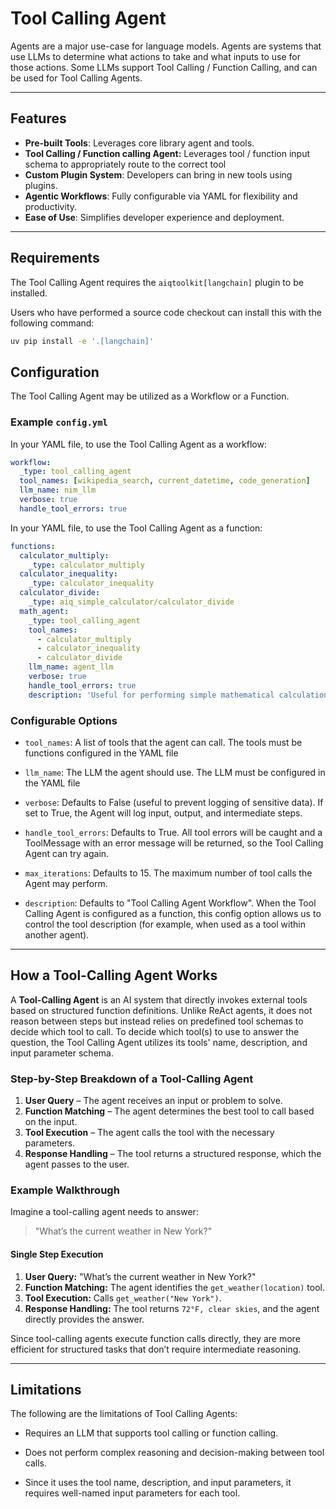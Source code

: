 <!--
SPDX-FileCopyrightText: Copyright (c) 2025, NVIDIA CORPORATION & AFFILIATES. All rights reserved.
SPDX-License-Identifier: Apache-2.0

Licensed under the Apache License, Version 2.0 (the "License");
you may not use this file except in compliance with the License.
You may obtain a copy of the License at

http://www.apache.org/licenses/LICENSE-2.0

Unless required by applicable law or agreed to in writing, software
distributed under the License is distributed on an "AS IS" BASIS,
WITHOUT WARRANTIES OR CONDITIONS OF ANY KIND, either express or implied.
See the License for the specific language governing permissions and
limitations under the License.
-->

# Tool Calling Agent

Agents are a major use-case for language models. Agents are systems that use LLMs to determine what actions to take and what inputs to use for those actions.
Some LLMs support Tool Calling / Function Calling, and can be used for Tool Calling Agents.

---

## Features
- **Pre-built Tools**: Leverages core library agent and tools.
- **Tool Calling / Function calling Agent:** Leverages tool / function input schema to appropriately route to the correct tool
- **Custom Plugin System**: Developers can bring in new tools using plugins.
- **Agentic Workflows**: Fully configurable via YAML for flexibility and productivity.
- **Ease of Use**: Simplifies developer experience and deployment.

---

## Requirements
The Tool Calling Agent requires the `aiqtoolkit[langchain]` plugin to be installed.

Users who have performed a source code checkout can install this with the following command:

```bash
uv pip install -e '.[langchain]'
```

## Configuration
The Tool Calling Agent may be utilized as a Workflow or a Function.

### Example `config.yml`
In your YAML file, to use the Tool Calling Agent as a workflow:
```yaml
workflow:
  _type: tool_calling_agent
  tool_names: [wikipedia_search, current_datetime, code_generation]
  llm_name: nim_llm
  verbose: true
  handle_tool_errors: true
```
In your YAML file, to use the Tool Calling Agent as a function:
```yaml
functions:
  calculator_multiply:
    _type: calculator_multiply
  calculator_inequality:
    _type: calculator_inequality
  calculator_divide:
    _type: aiq_simple_calculator/calculator_divide
  math_agent:
    _type: tool_calling_agent
    tool_names:
      - calculator_multiply
      - calculator_inequality
      - calculator_divide
    llm_name: agent_llm
    verbose: true
    handle_tool_errors: true
    description: 'Useful for performing simple mathematical calculations.'
```

### Configurable Options
<ul> <li>

`tool_names`: A list of tools that the agent can call.  The tools must be functions configured in the YAML file
</li><li>

`llm_name`: The LLM the agent should use.  The LLM must be configured in the YAML file
</li><li>

`verbose`: Defaults to False (useful to prevent logging of sensitive data).  If set to True, the Agent will log input, output, and intermediate steps.
</li><li>

`handle_tool_errors`: Defaults to True.  All tool errors will be caught and a ToolMessage with an error message will be returned, so the Tool Calling Agent can try again.
</li><li>

`max_iterations`: Defaults to 15.  The maximum number of tool calls the Agent may perform.
</li><li>

`description`:  Defaults to "Tool Calling Agent Workflow".  When the Tool Calling Agent is configured as a function, this config option allows us to control
the tool description (for example, when used as a tool within another agent).
</li></ul>

---

## How a Tool-Calling Agent Works

A **Tool-Calling Agent** is an AI system that directly invokes external tools based on structured function definitions.
Unlike ReAct agents, it does not reason between steps but instead relies on predefined tool schemas to decide which tool to call.  To decide which tool(s) to use to answer the question, the Tool Calling Agent utilizes its tools' name, description, and input parameter schema.

### Step-by-Step Breakdown of a Tool-Calling Agent

1. **User Query** – The agent receives an input or problem to solve.
2. **Function Matching** – The agent determines the best tool to call based on the input.
3. **Tool Execution** – The agent calls the tool with the necessary parameters.
4. **Response Handling** – The tool returns a structured response, which the agent passes to the user.

### **Example Walkthrough**

Imagine a tool-calling agent needs to answer:

> "What’s the current weather in New York?"

#### Single Step Execution
1. **User Query:** "What’s the current weather in New York?"
2. **Function Matching:** The agent identifies the `get_weather(location)` tool.
3. **Tool Execution:** Calls `get_weather("New York")`.
4. **Response Handling:** The tool returns `72°F, clear skies`, and the agent directly provides the answer.

Since tool-calling agents execute function calls directly, they are more efficient for structured tasks that don’t require intermediate reasoning.

---

## Limitations
The following are the limitations of Tool Calling Agents:

* Requires an LLM that supports tool calling or function calling.

* Does not perform complex reasoning and decision-making between tool calls.

* Since it uses the tool name, description, and input parameters, it requires well-named input parameters for each tool.
